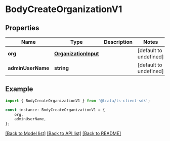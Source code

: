 # BodyCreateOrganizationV1


## Properties

Name | Type | Description | Notes
------------ | ------------- | ------------- | -------------
**org** | [**OrganizationInput**](OrganizationInput.md) |  | [default to undefined]
**adminUserName** | **string** |  | [default to undefined]

## Example

```typescript
import { BodyCreateOrganizationV1 } from '@trata/ts-client-sdk';

const instance: BodyCreateOrganizationV1 = {
    org,
    adminUserName,
};
```

[[Back to Model list]](../README.md#documentation-for-models) [[Back to API list]](../README.md#documentation-for-api-endpoints) [[Back to README]](../README.md)
